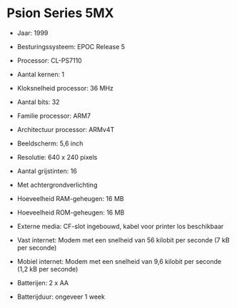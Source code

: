 # Psion Series 5MX
- Jaar: 1999
- Besturingssysteem: EPOC Release 5

- Processor: CL-PS7110
- Aantal kernen: 1
- Kloksnelheid processor: 36 MHz
- Aantal bits: 32
- Familie processor: ARM7
- Architectuur processor: ARMv4T

- Beeldscherm: 5,6 inch
- Resolutie: 640 x 240 pixels
- Aantal grijstinten: 16
- Met achtergrondverlichting

- Hoeveelheid RAM-geheugen: 16 MB
- Hoeveelheid ROM-geheugen: 16 MB
- Externe media: CF-slot ingebouwd, kabel voor printer los beschikbaar

- Vast internet: Modem met een snelheid van 56 kilobit per seconde (7 kB per seconde)
- Mobiel internet: Modem met een snelheid van 9,6 kilobit per seconde (1,2 kB per seconde)

- Batterijen: 2 x AA
- Batterijduur: ongeveer 1 week
